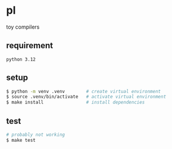 # pl

toy compilers



## requirement

`python 3.12`



## setup

```sh
$ python -m venv .venv        # create virtual environment
$ source .venv/bin/activate   # activate virtual environment
$ make install                # install dependencies
```



## test

```sh
# probably not working
$ make test
```

